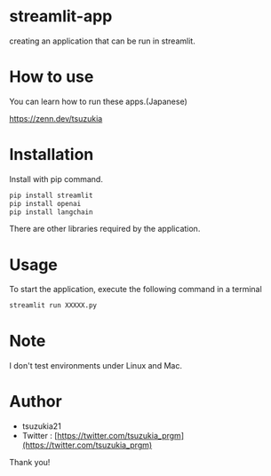 # streamlit-app

creating an application that can be run in streamlit.

# How to use

You can learn how to run these apps.(Japanese)

https://zenn.dev/tsuzukia

# Installation

Install with pip command.

```python
pip install streamlit
pip install openai
pip install langchain
```
There are other libraries required by the application.
# Usage
To start the application, execute the following command in a terminal
```python
streamlit run XXXXX.py
```

# Note

I don't test environments under Linux and Mac.

# Author

* tsuzukia21
* Twitter : [https://twitter.com/tsuzukia_prgm](https://twitter.com/tsuzukia_prgm)


Thank you!
